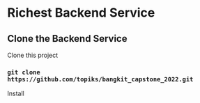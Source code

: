 # Richest Backend Service
## Clone the Backend Service
Clone this project
### `git clone https://github.com/topiks/bangkit_capstone_2022.git`
Install 